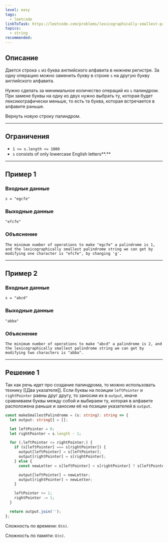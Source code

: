 ```yaml
---
level: easy
tags:
  - leetcode
linkToTask: https://leetcode.com/problems/lexicographically-smallest-palindrome/description/
topics:
  - string
recommended:
---
```

## Описание

Дается строка `s` из буква английского алфавита в нижнем регистре. За одну операцию можно заменить букву в строке `s` на другую букву английского алфавита.

Нужно сделать за минимальное количество операций из `s` палиндром. При замене буквы на одну из двух нужно выбрать ту, которая будет лексикографически меньше, то есть та буква, которая встречается в алфавите раньше.

Вернуть новую строку палиндром.

---
## Ограничения

- `1 <= s.length <= 1000`
- `s` consists of only lowercase English letters**.**

---
## Пример 1

### Входные данные

```
s = "egcfe"
```
### Выходные данные

```
"efcfe"
```
### Объяснение

```
The minimum number of operations to make "egcfe" a palindrome is 1, and the lexicographically smallest palindrome string we can get by modifying one character is "efcfe", by changing 'g'.
```

---
## Пример 2

### Входные данные

```
s = "abcd"
```
### Выходные данные

```
"abba"
```
### Объяснение

```
The minimum number of operations to make "abcd" a palindrome is 2, and the lexicographically smallest palindrome string we can get by modifying two characters is "abba".
```

---
## Решение 1

Так как речь идет про создание палиндрома, то можно использовать технику [[Два указателя]]. Если буквы на позиции `leftPointer` и `rightPointer` равны друг другу, то заносим их в `output`, иначе сравниваем буквы между собой и выбираем ту, которая в алфавите расположена раньше и заносим её на позиции указателей в `output`.

```typescript
const makeSmallestPalindrome = (s: string): string => {
  let output: string[] = [];

  let leftPointer = 0;
  let rightPointer = s.length - 1;

  for (;leftPointer <= rightPointer;) {
    if (s[leftPointer] === s[rightPointer]) {
      output[leftPointer] = s[leftPointer];
      output[rightPointer] = s[rightPointer];
    } else {
      const newLetter = s[leftPointer] < s[rightPointer] ? s[leftPointer] : s[rightPointer];

      output[leftPointer] = newLetter;
      output[rightPointer] = newLetter;
    }

    leftPointer += 1;
    rightPointer -= 1;
  }

  return output.join('');
};
```

Сложность по времени: `O(n)`.

Сложность по памяти: `O(n)`.